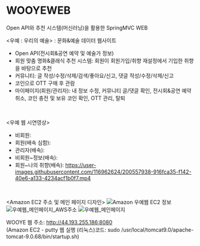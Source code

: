 # WOOYEWEB
Open API와 추천 시스템(머신러닝)을 활용한 SpringMVC WEB

<우예 : 우리의 예술>
: 문화&예술 데이터 웹사이트
- Open API(전시회&공연 예약 및 예술가 정보)
- 회원 맞춤 명화&클래식 추천 시스템: 회원이 회원가입/취향 재설정에서 기입한 취향을 바탕으로 추천
- 커뮤니티: 글 작성/수정/삭제/검색/좋아요/신고, 댓글 작성/수정/삭제/신고
- 코인으로 OTT 구매 후 관람
- 마이페이지(회원/관리자): 내 정보 수정, 커뮤니티 글/댓글 확인, 전시회&공연 예약 취소, 코인 충전 및 보유 코인 확인, OTT 관리, 탈퇴

<br>

<우예 웹 시연영상>
- 비회원:
- 회원(배속 심함): 
- 관리자(배속):
- 비회원~정보(배속):
- 회원~나의 취향(배속): https://user-images.githubusercontent.com/116962624/200557938-916fca35-f142-40e6-a133-4234acf1b0f7.mp4

<br>

<Amazon EC2 주소 및 메인 페이지 디자인>
![Amazon 우예웹 EC2 정보](https://user-images.githubusercontent.com/116962624/200503294-40f78c5e-2293-4ea8-94d9-02e4095c377d.PNG)
![우예웹_메인페이지_AWS주소](https://user-images.githubusercontent.com/116962624/200189422-905f7973-bfa0-4abc-a7a8-748fd75e8125.PNG)
![우예웹_메인페이지](https://user-images.githubusercontent.com/116962624/200186464-c68380ac-b387-4ebe-b56a-fcf95eef0933.jpeg)

WOOYE 웹 주소: http://44.193.255.186:8080
<br>(Amazon EC2 - putty 웹 실행 (리눅스)코드: sudo /usr/local/tomcat9.0/apache-tomcat-9.0.68/bin/startup.sh)

